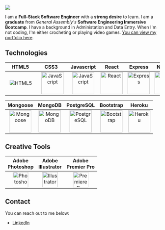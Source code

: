 <p>
  <img src="https://i.imgur.com/RsgIqjT.png" />
</p>

I am a **Full-Stack Software Engineer** with a **strong desire** to learn. I am a **graduate** from _General Assembly's_ **Software Engineering Immersive Bootcamp**. I have a background in Administation and Data Entry. When I'm not coding, I'm either crocheting or playing video games. [You can view my portfolio here](https://becp12.github.io/portfolio-website/).

## Technologies

  | &nbsp;&nbsp;&nbsp;HTML5&nbsp;&nbsp;&nbsp;&nbsp; | &nbsp;&nbsp;&nbsp;&nbsp;CSS3&nbsp;&nbsp;&nbsp;&nbsp;&nbsp;&nbsp; | Javascript | React | Express | Node.js | Python | Django |
  |:----: |:----:| :----:     | :----:| :----:  | :----:  | :----: | :----: |
  | ![HTML5](https://raw.githubusercontent.com/danielcranney/readme-generator/main/public/icons/skills/html5-colored.svg)| <img src="https://raw.githubusercontent.com/danielcranney/readme-generator/main/public/icons/skills/css3-colored.svg" width="72" alt="JavaScript"/> | <img src="https://raw.githubusercontent.com/danielcranney/readme-generator/main/public/icons/skills/javascript-colored.svg" width="72" alt="JavaScript" /> | <img src="https://raw.githubusercontent.com/danielcranney/readme-generator/main/public/icons/skills/react-colored.svg" width="72" alt="React" /> | <picture><source media="(prefers-color-scheme: dark)" srcset="https://i.imgur.com/aXYAPik.png"><source media="(prefers-color-scheme: light)" srcset="https://raw.githubusercontent.com/danielcranney/readme-generator/main/public/icons/skills/express-colored.svg"><img alt="Express" src="https://raw.githubusercontent.com/danielcranney/readme-generator/main/public/icons/skills/express-colored.svg" vertical-align="center" width="72"></picture> | <img src="https://raw.githubusercontent.com/danielcranney/readme-generator/main/public/icons/skills/nodejs-colored.svg" width="72" alt="NodeJS" /> |  <img src="https://raw.githubusercontent.com/danielcranney/readme-generator/main/public/icons/skills/python-colored.svg" width="72" alt="Python" /> | <img src="https://raw.githubusercontent.com/danielcranney/readme-generator/main/public/icons/skills/django-colored.svg" width="72" alt="Django" /> |
  
  | Mongoose | MongoDB | PostgreSQL | Bootstrap | Heroku |
  | :----:   | :----:  | :----:     | :----:    | :----: |
  | <img src="https://i.imgur.com/TiDUvti.png" width="72" alt="Mongoose" /> | <img src="https://raw.githubusercontent.com/danielcranney/readme-generator/main/public/icons/skills/mongodb-colored.svg" width="72" alt="MongoDB" /> | <img src="https://raw.githubusercontent.com/danielcranney/readme-generator/main/public/icons/skills/postgresql-colored.svg" width="72" alt="PostgreSQL" /> | <img src="https://raw.githubusercontent.com/danielcranney/readme-generator/main/public/icons/skills/bootstrap-colored.svg" width="72" alt="Bootstrap" /> | <img src="https://raw.githubusercontent.com/danielcranney/readme-generator/main/public/icons/skills/heroku-colored.svg" width="72" alt="Heroku" /> |

## Creative Tools

| Adobe</br>Photoshop | Adobe</br>Illustrator | Adobe</br>Premier Pro |
| :----:          | :----:            | :----:            |
| <img src="https://raw.githubusercontent.com/danielcranney/readme-generator/main/public/icons/skills/photoshop-colored.svg" width="50" alt="Photoshop" /> | <img src="https://raw.githubusercontent.com/danielcranney/readme-generator/main/public/icons/skills/illustrator-colored.svg" width="50" alt="Illustrator" /> | <img src="https://raw.githubusercontent.com/danielcranney/readme-generator/main/public/icons/skills/premierepro-colored.svg" width="50" alt="Premiere Pro" /> |

## Contact
You can reach out to me below:  
- [LinkedIn](https://www.linkedin.com/in/rebecca--preece/)  

<!--
**becp12/becp12** is a ✨ _special_ ✨ repository because its `README.md` (this file) appears on your GitHub profile.

Here are some ideas to get you started:

- 🔭 I’m currently working on ...
- 🌱 I’m currently learning ...
- 🤔 I’m looking for help with ...
- 📫 How to reach me: ...
- 😄 Pronouns: ...
- ⚡ Fun fact: ...
-->
